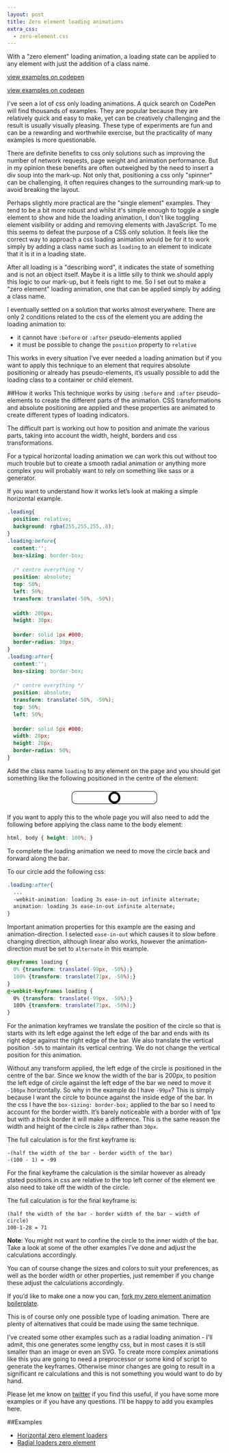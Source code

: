 ```yaml
---
layout: post
title: Zero element loading animations
extra_css:
  - zero-element.css
---
```


With a "zero element" loading animation, a loading state can be applied to any element with just the addition of a class name.

<div class="row">
  <div class="col col-6">
    <a href="http://codepen.io/MadeByMike/pen/bNeyEj?editors=110">
      <div class="loading horizontal-example"></div>
    </a>
    <p class="caption"><a href="http://codepen.io/MadeByMike/pen/bNeyEj?editors=110">view examples on codepen</a></p>
  </div>
  <div class="col col-6">
    <a href="http://codepen.io/MadeByMike/pen/bNeyEj?editors=110">
      <div class="loading radial-example"></div>
    </a>
    <p class="caption"><a href="http://codepen.io/MadeByMike/pen/bNeyEj?editors=110">view examples on codepen</a></p>
  </div>
</div>

I've seen a lot of css only loading animations. A quick search on CodePen will find thousands of examples. They are popular because they are relatively quick and easy to make, yet can be creatively challenging and the result is usually visually pleasing. These type of experiments are fun and can be a rewarding and worthwhile exercise, but the practicality of many examples is more questionable.

There are definite benefits to css only solutions such as improving the number of network requests, page weight and animation performance. But in my opinion these benefits are often outweighed by the need to insert a div soup into the mark-up. Not only that, positioning a css only "spinner" can be challenging, it often requires changes to the surrounding mark-up to avoid breaking the layout.

Perhaps slightly more practical are the "single element" examples. They tend to be a bit more robust and whilst it's simple enough to toggle a single element to show and hide the loading animation, I don't like toggling element visibility or adding and removing elements with JavaScript. To me this seems to defeat the purpose of a CSS only solution. It feels like the correct way to approach a css loading animation would be for it to work simply by adding a class name such as `loading` to an element to indicate that it is it in a loading state.

After all loading is a "describing word", it indicates the state of something and is not an object itself. Maybe it is a little silly to think we should apply this logic to our mark-up, but it feels right to me. So I set out to make a "zero element" loading animation, one that can be applied simply by adding a class name.

I eventually settled on a solution that works almost everywhere. There are only 2 conditions related to the css of the element you are adding the loading animation to:

 - it cannot have `:before` or `:after` pseudo-elements applied
 - it must be possible to change the `position` property to `relative`

This works in every situation I’ve ever needed a loading animation but if you want to apply this technique to an element that requires absolute positioning or already has pseudo-elements, it’s usually possible to add the loading class to a container or child element.

##How it works
This technique works by using `:before` and `:after` pseudo-elements to create the different parts of the animation. CSS transformations and absolute positioning are applied and these properties are animated to create different types of loading indicators.

The difficult part is working out how to position and animate the various parts, taking into account the width, height, borders and css transformations. 

For a typical horizontal loading animation we can work this out without too much trouble but to create a smooth radial animation or anything more complex you will probably want to rely on something like sass or a generator. 

If you want to understand how it works let’s look at making a simple horizontal example.

```css
.loading{
  position: relative; 
  background: rgba(255,255,255,.8);
}
.loading:before{
  content:''; 
  box-sizing: border-box;

  /* centre everything */
  position: absolute; 
  top: 50%;
  left: 50%; 
  transform: translate(-50%, -50%);
  
  width: 200px;
  height: 30px;
 
  border: solid 1px #000; 
  border-radius: 30px;
} 
.loading:after{
  content:''; 
  box-sizing: border-box;

  /* centre everything */
  position: absolute; 
  transform: translate(-50%, -50%);
  top: 50%;
  left: 50%;

  border: solid 5px #000;
  width: 28px;
  height: 28px;
  border-radius: 50%;
}
```

Add the class name `loading` to any element on the page and you should get something like the following positioned in the centre of the element:

<img style="margin: 0 auto; display:block;" src="/img/zero-element-example.png">
 
If you want to apply this to the whole page you will also need to add the following before applying the class name to the body element:

```css
html, body { height: 100%; }
```

To complete the loading animation we need to move the circle back and forward along the bar.

To our circle add the following css: 

```css
.loading:after{
  ...
  -webkit-animation: loading 3s ease-in-out infinite alternate;
  animation: loading 3s ease-in-out infinite alternate;
}
```

Important animation properties for this example are the easing and animation-direction. I selected `ease-in-out` which causes it to slow before changing direction, although linear also works, however the animation-direction must be set to `alternate` in this example.

```css
@keyframes loading {
  0% {transform: translate(-99px, -50%);}
  100% {transform: translate(71px, -50%);}
}
@-webkit-keyframes loading {
  0% {transform: translate(-99px, -50%);}
  100% {transform: translate(71px, -50%);}
}
```

For the animation keyframes we translate the position of the circle so that is starts with its left edge against the left edge of the bar and ends with its right edge against the right edge of the bar. We also translate the vertical position `-50%` to maintain its vertical centring. We do not change the vertical position for this animation.

Without any transform applied, the left edge of the circle is positioned in the centre of the bar. Since we know the width of the bar is 200px, to position the left edge of circle against the left edge of the bar we need to move it `-100px` horizontally. So why in the example do I have `-99px`? This is simply because I want the circle to bounce against the inside edge of the bar. In the css I have the `box-sizing: border-box;` applied to the bar so I need to account for the border width. It’s barely noticeable with a border with of 1px but with a thick border it will make a difference. This is the same reason the width and height of the circle is `28px` rather than `30px`.

The full calculation is for the first keyframe is: 

```
-(half the width of the bar - border width of the bar)
-(100 - 1) = -99
```

For the final keyframe the calculation is the similar however as already stated positions in css are relative to the top left corner of the element we also need to take off the width of the circle.

The full calculation is for the final keyframe is:

```
(half the width of the bar - border width of the bar – width of circle)
100-1-28 = 71
```

**Note**: You might not want to confine the circle to the inner width of the bar. Take a look at some of the other examples I’ve done and adjust the calculations accordingly. 

You can of course change the sizes and colors to suit your preferences, as well as the border width or other properties, just remember if you change these adjust the calculations accordingly.

If you’d like to make one a now you can, [fork my zero element animation boilerplate](http://codepen.io/MadeByMike/pen/6fced0cf51ce07ef6833aa775d254652).

This is of course only one possible type of loading animation. There are plenty of alternatives that could be made using the same technique.

I’ve created some other examples such as a radial loading animation - I'll admit, this one generates some lengthy css, but in most cases it is still smaller than an image or even an SVG. To create more complex animations like this you are going to need a preprocessor or some kind of script to generate the keyframes. Otherwise minor changes are going to result in a significant re calculations and this is not something you would want to do by hand.

Please let me know on [twitter](https://twitter.com/MikeRiethmuller) if you find this useful, if you have some more examples or if you have any questions. I'll be happy to add you examples here.

##Examples

 - [Horizontal zero element loaders](http://codepen.io/MadeByMike/pen/bNeyEj?editors=110)
 - [Radial loaders zero element](http://codepen.io/MadeByMike/pen/bNeyEj?editors=110)